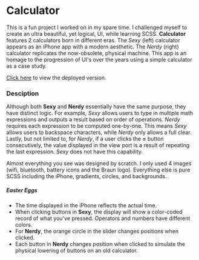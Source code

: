# Calculator

This is a fun project I worked on in my spare time. I challenged myself to create an ultra beautiful, yet logical, UI, while learning SCSS. **Calculator** features 2 calculators born in different eras. The *Sexy* (left) calculator appears as an iPhone app with a modern aesthetic. The *Nerdy* (right) calculator replicates the now-obsolete, physical machine. This app is an homage to the progression of UI's over the years using a simple calculator as a case study.

[Click here](https://calcstyle.herokuapp.com/) to view the deployed version.

### Desciption
Although both **Sexy** and **Nerdy** essentially have the same purpose, they have distinct logic. For example, *Sexy* allows users to type in multiple math expressions and outputs a result based on order of operations. *Nerdy* requires each expression to be computed one-by-one. This means *Sexy* allows users to backspace characters, while *Nerdy* only allows a full clear. Lastly, but not limited to, for *Nerdy*, if a user clicks the **=** button consecutively, the value displayed in the view port is a result of repeating the last expression. *Sexy* does not have this capability.

Almost everything you see was designed by scratch. I only used 4 images (wifi, bluetooth, battery icons and the Braun logo). Everything else is pure SCSS including the iPhone, gradients, circles, and backgrounds.

##### Easter Eggs
* The time displayed in the iPhone reflects the actual time.
* When clicking buttons in **Sexy**, the display will show a color-coded record of what you've pressed. Operators and numbers have different colors.
* For **Nerdy**, the orange circle in the slider changes positions when clicked.
* Each button in **Nerdy** changes position when clicked to simulate the physical lowering of buttons on an old calculator.